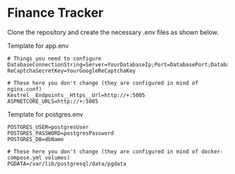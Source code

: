 # Finance Tracker

Clone the repository and create the necessary .env files as shown below.

Template for app.env
```env
# Things you need to configure
DatabaseConnectionString=Server=YourDatabaseIp;Port=DatabasePort;Database=DatabaseName;Uid=DatabaseUser;Pwd=DatabasePassword;
ReCaptchaSecretKey=YourGoogleReCaptchaKey

# These here you don't change (they are configured in mind of nginx.conf)
Kestrel__Endpoints__Https__Url=http://+:5005
ASPNETCORE_URLS=http://+:5005
```

Template for postgres.env
```env
POSTGRES_USER=postgresUser
POSTGRES_PASSWORD=postgresPassword
POSTGRES_DB=dbName

# These here you don't change (they are configured in mind of docker-compose.yml volumes)
PGDATA=/var/lib/postgresql/data/pgdata
```